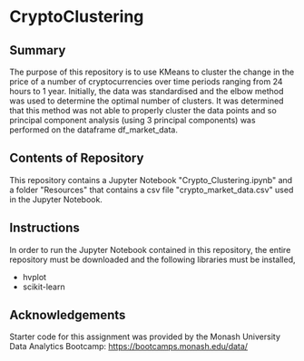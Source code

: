 # CryptoClustering

## Summary

The purpose of this repository is to use KMeans to cluster the change in the price of a number of cryptocurrencies over time periods ranging from 24 hours to 1 year.
Initially, the data was standardised and the elbow method was used to determine the optimal number of clusters. It was determined that this method was not able to properly cluster the data points
and so principal component analysis (using 3 principal components) was performed on the dataframe df_market_data.

## Contents of Repository

This repository contains a Jupyter Notebook "Crypto_Clustering.ipynb" and a folder "Resources" that contains a csv file "crypto_market_data.csv" used in the Jupyter Notebook.

## Instructions

In order to run the Jupyter Notebook contained in this repository, the entire repository must be downloaded and the following libraries must be installed, <br>

-  hvplot
- scikit-learn

## Acknowledgements

Starter code for this assignment was provided by the Monash University Data Analytics Bootcamp: https://bootcamps.monash.edu/data/